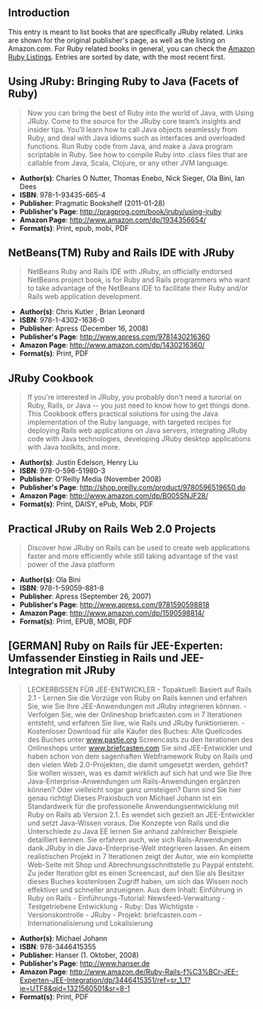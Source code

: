 ## Introduction

This entry is meant to list books that are specifically JRuby related. Links are shown for the original publisher's page, as well as the listing on Amazon.com. For Ruby related books in general, you can check the [Amazon Ruby Listings](http://www.amazon.com/mn/search/?ref%5F=sr%5Fnr%5Fn%5F5&rs=1000&keywords=Ruby&rh=i%3Aaps%2Ck%3ARuby%2Ci%3Astripbooks%2Cn%3A1000%2Cn%3A5&rd=1). Entries are sorted by date, with the most recent first. 

## Using JRuby: Bringing Ruby to Java (Facets of Ruby)

> Now you can bring the best of Ruby into the world of Java, with Using JRuby. Come to the source 
> for the JRuby core team’s insights and insider tips. You’ll learn how to call Java objects 
> seamlessly from Ruby, and deal with Java idioms such as interfaces and overloaded functions. Run 
> Ruby code from Java, and make a Java program scriptable in Ruby. See how to compile Ruby 
> into .class files that are callable from Java, Scala, Clojure, or any other JVM language.

* **Author(s)**: Charles O Nutter, Thomas Enebo, Nick Sieger, Ola Bini, Ian Dees
* **ISBN**: 978-1-93435-665-4
* **Publisher**: Pragmatic Bookshelf (2011-01-28)
* **Publisher's Page**: http://pragprog.com/book/jruby/using-jruby
* **Amazon Page**: http://www.amazon.com/dp/1934356654/
* **Format(s)**: Print, epub, mobi, PDF

## NetBeans(TM) Ruby and Rails IDE with JRuby

> NetBeans Ruby and Rails IDE with JRuby, an officially endorsed NetBeans project book, is for Ruby 
> and Rails programmers who want to take advantage of the NetBeans IDE to facilitate their Ruby and/or 
> Rails web application development.

* **Author(s)**: Chris Kutler , Brian Leonard
* **ISBN**: 978-1-4302-1636-0
* **Publisher**: Apress (December 16, 2008)
* **Publisher's Page**: http://www.apress.com/9781430216360
* **Amazon Page**: http://www.amazon.com/dp/1430216360/
* **Format(s)**: Print, PDF

## JRuby Cookbook

> If you're interested in JRuby, you probably don't need a turorial on Ruby, Rails, or Java -- you 
> just need to know how to get things done. This Cookbook offers practical solutions for using the
> Java implementation of the Ruby language, with targeted recipes for deploying Rails web 
> applications on Java servers, integrating JRuby code with Java technologies, developing JRuby 
> desktop applications with Java toolkits, and more.

* **Author(s)**: Justin Edelson, Henry Liu
* **ISBN**: 978-0-596-51980-3
* **Publisher**: O'Reilly Media (November 2008)
* **Publisher's Page**: http://shop.oreilly.com/product/9780596519650.do
* **Amazon Page**: http://www.amazon.com/dp/B005SNJF28/
* **Format(s)**: Print, DAISY, ePub, Mobi, PDF

## Practical JRuby on Rails Web 2.0 Projects

> Discover how JRuby on Rails can be used to create web applications faster and more efficiently 
> while still taking advantage of the vast power of the Java platform

* **Author(s)**: Ola Bini
* **ISBN**: 978-1-59059-881-8
* **Publisher**: Apress (September 26, 2007)
* **Publisher's Page**: http://www.apress.com/9781590598818
* **Amazon Page**: http://www.amazon.com/dp/1590598814/
* **Format(s)**: Print, EPUB, MOBI, PDF

## [GERMAN] Ruby on Rails für JEE-Experten: Umfassender Einstieg in Rails und JEE-Integration mit JRuby

> LECKERBISSEN FÜR JEE-ENTWICKLER - Topaktuell: Basiert auf Rails 2.1 - Lernen Sie die Vorzüge von Ruby on Rails kennen 
> und erfahren Sie, wie Sie Ihre JEE-Anwendungen mit JRuby integrieren können. - Verfolgen Sie, wie der Onlineshop 
> briefcasten.com in 7 Iterationen entsteht, und erfahren Sie live, wie Rails und JRuby funktionieren. -Kostenloser 
> Download für alle Käufer des Buches: Alle Quellcodes des Buches unter www.pastie.org Screencasts zu den Iterationen 
> des Onlineshops unter www.briefcasten.com Sie sind JEE-Entwickler und haben schon von dem sagenhaften Webframework 
> Ruby on Rails und den vielen Web 2.0-Projekten, die damit umgesetzt werden, gehört? Sie wollen wissen, was es damit 
> wirklich auf sich hat und wie Sie Ihre Java-Enterprise-Anwendungen um Rails-Anwendungen ergänzen können? Oder 
> vielleicht sogar ganz umsteigen? Dann sind Sie hier genau richtig! Dieses Praxisbuch von Michael Johann ist ein 
> Standardwerk für die professionelle Anwendungsentwicklung mit Ruby on Rails ab Version 2.1. Es wendet sich gezielt an 
> JEE-Entwickler und setzt Java-Wissen voraus. Die Konzepte von Rails und die Unterschiede zu Java EE lernen Sie anhand 
> zahlreicher Beispiele detailliert kennen. Sie erfahren auch, wie sich Rails-Anwendungen dank JRuby in die 
> Java-Enterprise-Welt integrieren lassen. An einem realistischen Projekt in 7 Iterationen zeigt der Autor, wie ein 
> komplette Web-Seite mit Shop und Abrechnungsschnittstelle zu Paypal entsteht. Zu jeder Iteration gibt es einen 
> Screencast, auf den Sie als Besitzer dieses Buches kostenlosen Zugriff haben, um sich das Wissen noch effektiver und 
> schneller anzueignen. Aus dem Inhalt: Einführung in Ruby on Rails - Einführungs-Tutorial: Newsfeed-Verwaltung - 
> Testgetriebene Entwicklung - Ruby: Das Wichtigste - Versionskontrolle - JRuby - Projekt: briefcasten.com - 
> Internationalisierung und Lokalisierung
 
* **Author(s)**: Michael Johann
* **ISBN**: 978-3446415355
* **Publisher**: Hanser (1. Oktober, 2008)
* **Publisher's Page**: http://www.hanser.de
* **Amazon Page**: http://www.amazon.de/Ruby-Rails-f%C3%BCr-JEE-Experten-JEE-Integration/dp/3446415351/ref=sr_1_1?ie=UTF8&qid=1321560501&sr=8-1
* **Format(s)**: Print, PDF